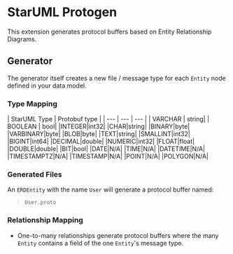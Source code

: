 # StarUML Protogen

This extension generates protocol buffers based on Entity Relationship Diagrams.

## Generator

The generator itself creates a new file / message type for each `Entity` node defined in your data model.

### Type Mapping

| StarUML Type | Protobuf type |
| --- | --- | --- |
| VARCHAR | string|
| BOOLEAN | bool|
|INTEGER|int32|
|CHAR|string|
|BINARY|byte|
|VARBINARY|byte|
|BLOB|byte|
|TEXT|string|
|SMALLINT|int32|
|BIGINT|int64|
|DECIMAL|double|
|NUMERIC|int32|
|FLOAT|float|
|DOUBLE|double|
|BIT|bool|
|DATE|N/A|
|TIME|N/A|
|DATETIME|N/A|
|TIMESTAMPTZ|N/A|
|TIMESTAMP|N/A|
|POINT|N/A|
|POLYGON|N/A|

### Generated Files

An `ERDEntity` with the name `User` will generate a protocol buffer named:

> `User.proto`

### Relationship Mapping

* One-to-many relationships generate protocol buffers where the many `Entity` contains a field of the one `Entity`'s message type.
